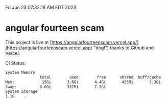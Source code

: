 Fri Jun 23 07:32:18 AM EDT 2023

# angular fourteen scam


This project is live at [https://angularfourteenscam.vercel.app/](https://angularfourteenscam.vercel.app/ "dog!") thanks to Github and Vercel.

CI Status: 

```bash
System Memory
               total        used        free      shared  buff/cache   available
Mem:            15Gi       3.6Gi       4.4Gi       435Mi       7.3Gi        10Gi
Swap:          8.0Gi       337Mi       7.7Gi
System Storage
1.1G	.
